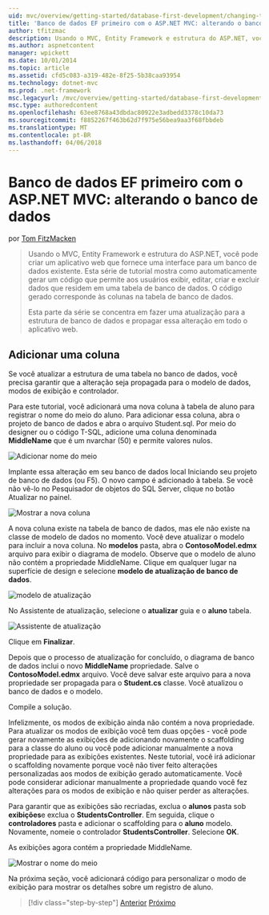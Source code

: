```yaml
---
uid: mvc/overview/getting-started/database-first-development/changing-the-database
title: 'Banco de dados EF primeiro com o ASP.NET MVC: alterando o banco de dados | Microsoft Docs'
author: tfitzmac
description: Usando o MVC, Entity Framework e estrutura do ASP.NET, você pode criar um aplicativo web que fornece uma interface para um banco de dados existente. Este tutorial série...
ms.author: aspnetcontent
manager: wpickett
ms.date: 10/01/2014
ms.topic: article
ms.assetid: cfd5c083-a319-482e-8f25-5b38caa93954
ms.technology: dotnet-mvc
ms.prod: .net-framework
msc.legacyurl: /mvc/overview/getting-started/database-first-development/changing-the-database
msc.type: authoredcontent
ms.openlocfilehash: 63ee8768a43dbdac80922e3adbedd3378c10da73
ms.sourcegitcommit: f8852267f463b62d7f975e56bea9aa3f68fbbdeb
ms.translationtype: MT
ms.contentlocale: pt-BR
ms.lasthandoff: 04/06/2018
---
```

<a name="ef-database-first-with-aspnet-mvc-changing-the-database"></a>Banco de dados EF primeiro com o ASP.NET MVC: alterando o banco de dados
====================
por [Tom FitzMacken](https://github.com/tfitzmac)

> Usando o MVC, Entity Framework e estrutura do ASP.NET, você pode criar um aplicativo web que fornece uma interface para um banco de dados existente. Esta série de tutorial mostra como automaticamente gerar um código que permite aos usuários exibir, editar, criar e excluir dados que residem em uma tabela de banco de dados. O código gerado corresponde às colunas na tabela de banco de dados.
> 
> Esta parte da série se concentra em fazer uma atualização para a estrutura de banco de dados e propagar essa alteração em todo o aplicativo web.


## <a name="add-a-column"></a>Adicionar uma coluna

Se você atualizar a estrutura de uma tabela no banco de dados, você precisa garantir que a alteração seja propagada para o modelo de dados, modos de exibição e controlador.

Para este tutorial, você adicionará uma nova coluna à tabela de aluno para registrar o nome do meio do aluno. Para adicionar essa coluna, abra o projeto de banco de dados e abra o arquivo Student.sql. Por meio do designer ou o código T-SQL, adicione uma coluna denominada **MiddleName** que é um nvarchar (50) e permite valores nulos.

![Adicionar nome do meio](changing-the-database/_static/image1.png)

Implante essa alteração em seu banco de dados local Iniciando seu projeto de banco de dados (ou F5). O novo campo é adicionado à tabela. Se você não vê-lo no Pesquisador de objetos do SQL Server, clique no botão Atualizar no painel.

![Mostrar a nova coluna](changing-the-database/_static/image2.png)

A nova coluna existe na tabela de banco de dados, mas ele não existe na classe de modelo de dados no momento. Você deve atualizar o modelo para incluir a nova coluna. No **modelos** pasta, abra o **ContosoModel.edmx** arquivo para exibir o diagrama de modelo. Observe que o modelo de aluno não contém a propriedade MiddleName. Clique em qualquer lugar na superfície de design e selecione **modelo de atualização de banco de dados**.

![modelo de atualização](changing-the-database/_static/image3.png)

No Assistente de atualização, selecione o **atualizar** guia e o **aluno** tabela.

![Assistente de atualização](changing-the-database/_static/image4.png)

Clique em **Finalizar**.

Depois que o processo de atualização for concluído, o diagrama de banco de dados inclui o novo **MiddleName** propriedade. Salve o **ContosoModel.edmx** arquivo. Você deve salvar este arquivo para a nova propriedade ser propagada para o **Student.cs** classe. Você atualizou o banco de dados e o modelo.

Compile a solução.

Infelizmente, os modos de exibição ainda não contém a nova propriedade. Para atualizar os modos de exibição você tem duas opções - você pode gerar novamente as exibições de adicionando novamente o scaffolding para a classe do aluno ou você pode adicionar manualmente a nova propriedade para as exibições existentes. Neste tutorial, você irá adicionar o scaffolding novamente porque você não tiver feito alterações personalizadas aos modos de exibição gerado automaticamente. Você pode considerar adicionar manualmente a propriedade quando você fez alterações para os modos de exibição e não quiser perder as alterações.

Para garantir que as exibições são recriadas, exclua o **alunos** pasta sob **exibições**e exclua o **StudentsController**. Em seguida, clique o **controladores** pasta e adicionar o scaffolding para o **aluno** modelo. Novamente, nomeie o controlador **StudentsController**. Selecione **OK**.

As exibições agora contém a propriedade MiddleName.

![Mostrar o nome do meio](changing-the-database/_static/image5.png)

Na próxima seção, você adicionará código para personalizar o modo de exibição para mostrar os detalhes sobre um registro de aluno.

> [!div class="step-by-step"]
> [Anterior](generating-views.md)
> [Próximo](customizing-a-view.md)
